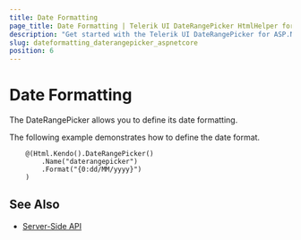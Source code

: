 ```yaml
---
title: Date Formatting
page_title: Date Formatting | Telerik UI DateRangePicker HtmlHelper for ASP.NET Core
description: "Get started with the Telerik UI DateRangePicker for ASP.NET Core and learn how to define its date format."
slug: dateformatting_daterangepicker_aspnetcore
position: 6
---
```


# Date Formatting

The DateRangePicker allows you to define its date formatting.

The following example demonstrates how to define the date format.

```
    @(Html.Kendo().DateRangePicker()
        .Name("daterangepicker")
        .Format("{0:dd/MM/yyyy}")
    )
```

## See Also

* [Server-Side API](/api/daterangepicker)
